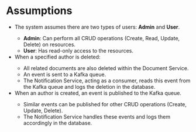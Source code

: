 # Assumptions

<ul style="list-style-type:disc">
  <li>The system assumes there are two types of users: <strong>Admin</strong> and <strong>User</strong>.</li>
  <ul style="list-style-type:circle">
    <li><strong>Admin</strong>: Can perform all CRUD operations (Create, Read, Update, Delete) on resources.</li>
    <li><strong>User</strong>: Has read-only access to the resources.</li>
  </ul>

  <li>When a specified author is deleted:</li>
  <ul style="list-style-type:circle">
    <li>All related documents are also deleted within the Document Service.</li>
    <li>An event is sent to a Kafka queue.</li>
    <li>The Notification Service, acting as a consumer, reads this event from the Kafka queue and logs the deletion in the database.</li>
  </ul>

  <li>When an author is created, an event is published to the Kafka queue.</li>
  <ul style="list-style-type:circle">
    <li>Similar events can be published for other CRUD operations (Create, Update, Delete).</li>
    <li>The Notification Service handles these events and logs them accordingly in the database.</li>
  </ul>
</ul>
